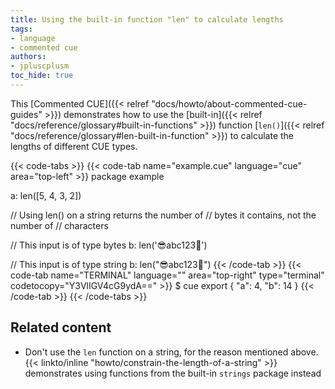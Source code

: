 ```yaml
---
title: Using the built-in function "len" to calculate lengths
tags:
- language
- commented cue
authors:
- jpluscplusm
toc_hide: true
---
```


This [Commented CUE]({{< relref "docs/howto/about-commented-cue-guides" >}})
demonstrates how to use the
[built-in]({{< relref "docs/reference/glossary#built-in-functions" >}})
function
[`len()`]({{< relref "docs/reference/glossary#len-built-in-function" >}})
to calculate the lengths of different CUE types.

<!--more-->

{{< code-tabs >}}
{{< code-tab name="example.cue" language="cue" area="top-left" >}}
package example

a: len([5, 4, 3, 2])

// Using len() on a string returns the number of
// bytes it contains, not the number of
// characters

// This input is of type bytes
b: len('😎abc123🥶')

// This input is of type string
b: len("😎abc123🥶")
{{< /code-tab >}}
{{< code-tab name="TERMINAL" language="" area="top-right" type="terminal" codetocopy="Y3VlIGV4cG9ydA==" >}}
$ cue export
{
    "a": 4,
    "b": 14
}
{{< /code-tab >}}
{{< /code-tabs >}}

## Related content

- Don't use the `len` function on a string, for the reason mentioned above.
  {{< linkto/inline "howto/constrain-the-length-of-a-string" >}}
  demonstrates using functions from the built-in `strings` package instead
